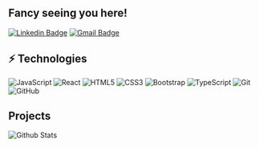 ## Fancy seeing you here!

[![Linkedin Badge](https://img.shields.io/badge/-eminkocabuga-blue?style=flat-square&logo=Linkedin&logoColor=white&link=https://www.linkedin.com/in/eminkocabuga/)](https://www.linkedin.com/in/eminkocabuga/)
[![Gmail Badge](https://img.shields.io/badge/-eminkocabuga@gmail.com-c14438?style=flat-square&logo=Gmail&logoColor=white&link=mailto:eminkocabuga@gmail.com)](mailto:eminkocabuga@gmail.com)

## ⚡ Technologies

![JavaScript](https://img.shields.io/badge/-JavaScript-black?style=flat-square&logo=javascript)
![React](https://img.shields.io/badge/-React-black?style=flat-square&logo=react)
![HTML5](https://img.shields.io/badge/-HTML5-E34F26?style=flat-square&logo=html5&logoColor=white)
![CSS3](https://img.shields.io/badge/-CSS3-1572B6?style=flat-square&logo=css3)
![Bootstrap](https://img.shields.io/badge/-Bootstrap-563D7C?style=flat-square&logo=bootstrap)
![TypeScript](https://img.shields.io/badge/-TypeScript-007ACC?style=flat-square&logo=typescript)
![Git](https://img.shields.io/badge/-Git-black?style=flat-square&logo=git)
![GitHub](https://img.shields.io/badge/-GitHub-181717?style=flat-square&logo=github)

##  Projects



![Github Stats](https://github-readme-stats.vercel.app/api?username=E-min&count_private=true&show_icons=true&include_all_commits=true)
